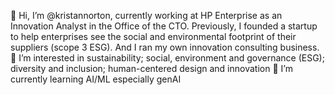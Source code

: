 👋 Hi, I’m @kristannorton, currently working at HP Enterprise as an Innovation Analyst in the Office of the CTO. Previously, I founded a startup to help enterprises see the social and environmental footprint of their suppliers (scope 3 ESG). And I ran my own innovation consulting business.
👀 I’m interested in sustainability; social, environment and governance (ESG); diversity and inclusion; human-centered design and innovation
🌱 I’m currently learning AI/ML especially genAI

<!---
kristannorton/kristannorton is a ✨ special ✨ repository because its `README.md` (this file) appears on your GitHub profile.
You can click the Preview link to take a look at your changes.
--->
